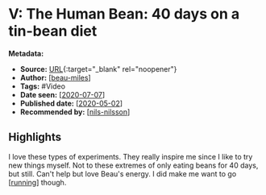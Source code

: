 # V: The Human Bean: 40 days on a tin-bean diet

**Metadata:**

- **Source:** [URL](https://www.youtube.com/watch?v=RYsTlfhDSDY){:target="\_blank" rel="noopener"}
- **Author:** [[beau-miles]]
- **Tags:** #Video
- **Date seen:** [[2020-07-07]]
- **Published date:** [[2020-05-02]]
- **Recommended by:** [[nils-nilsson]]

## Highlights

I love these types of experiments. They really inspire me since I like to try new things myself. Not to these extremes of only eating beans for 40 days, but still. Can't help but love Beau's energy. I did make me want to go [[running]] though.

[//begin]: # "Autogenerated link references for markdown compatibility"
[beau-miles]: beau-miles "Beau Miles"
[2020-07-07]: 2020-07-07 "2020-07-07"
[2020-05-02]: 2020-05-02 "2020-05-02"
[nils-nilsson]: nils-nilsson "Nils Nilsson"
[running]: running "Running"
[2020-07-08]: 2020-07-08 "2020-07-08"
[//end]: # "Autogenerated link references"
